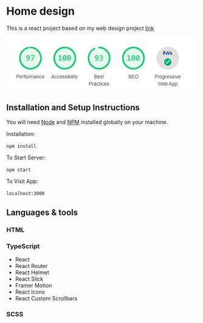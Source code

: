 # Home design

This is a react project based on my web design project [link](https://www.behance.net/gallery/97038619/Home-Design-Online-Store)

![GitHub Logo](/lighthouse.png)

## Installation and Setup Instructions

You will need [Node](http://nodejs.org/) and [NPM](https://npmjs.org/) installed globally on your machine.

Installation:

`npm install`

To Start Server:

`npm start`

To Visit App:

`localhost:3000`

## Languages & tools

### HTML

### TypeScript

- React
- React Router
- React Helmet
- React Slick
- Framer Motion
- React Icons
- React Custom Scrollbars

### SCSS
